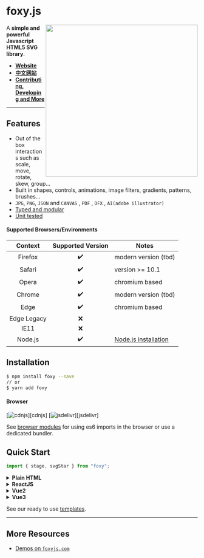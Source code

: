 # foxy.js

<a href="http://foxy.com/kitchensink" target="_blank"><img align="right" src="/lib/screenshot.png" style="width:400px"></a>

A **simple and powerful Javascript HTML5 SVG library**.

- [**Website**][website]
- [**中文网站**][websiteCN]
- [**Contributing, Developing and More**](CONTRIBUTING.md)

---

## Features

- Out of the box interactions such as scale, move, rotate, skew, group...
- Built in shapes, controls, animations, image filters, gradients, patterns, brushes...
- `JPG`, `PNG`, `JSON` and `CANVAS` , `PDF` , `DFX` , `AI(adobe illustrator)`
- [Typed and modular](#migrating-to-v6)
- [Unit tested](CONTRIBUTING.md#%F0%9F%A7%AA%20testing)

#### Supported Browsers/Environments

|   Context   | Supported Version | Notes                           |
| :---------: | :---------------: | ------------------------------- |
|   Firefox   |        ✔️         | modern version (tbd)            |
|   Safari    |        ✔️         | version >= 10.1                 |
|    Opera    |        ✔️         | chromium based                  |
|   Chrome    |        ✔️         | modern version (tbd)            |
|    Edge     |        ✔️         | chromium based                  |
| Edge Legacy |        ❌         |
|    IE11     |        ❌         |
|   Node.js   |        ✔️         | [Node.js installation](#nodejs) |

## Installation

```bash
$ npm install foxy --save
// or
$ yarn add foxy
```

#### Browser

[![cdnjs](https://img.shields.io/cdnjs/v/fabric.js.svg)][cdnjs] [![jsdelivr](https://data.jsdelivr.com/v1/package/npm/fabric/badge)][jsdelivr]

See [browser modules][mdn_es6] for using es6 imports in the browser or use a dedicated bundler.

## Quick Start

```js
import { stage, svgStar } from "foxy";
```

<details><summary><b>Plain HTML</b></summary>

```html
<div id="container" width="100vw" height="100vh"></div>

<script src="https://cdn.jsdelivr.net/npm/foxy"></script>
<script>
  const container = document.getElementById("container");
  const stage = new stage(container);
  const star = new svgStar({
    x: 100,
    y: 100,
    width: 60,
    height: 70,
    fill: "red",
  });
  stage.add(star);
</script>
```

</details>

<details><summary><b>ReactJS</b></summary>

```js
import React, { useRef } from "react";
import { Stage, svgStar } from "foxy";

class App extends React.Component<Props, State> {
  constructor(props: Props) {
    super(props);
  }

  componentDidMount() {
    const board = document.querySelector("#board");
    const stage = new Stage(board);
    const star = new svgStar({
      x: 100,
      y: 100,
      width: 60,
      height: 70,
      fill: "red",
    });
    stage.add(star);
  }

  render = () => {
    return (
      <div className="App">
        <div id="board"></div>
      </div>
    );
  };
}

export default App;
```

</details>

<details><summary><b>Vue2</b></summary>

```js
<template>
  <div id="container"></div>
</template>;

import { stage, svgStar } from "foxy";

mounted(() => {
  const container = document.getElementById("container");
  const stage = new stage(container);
  const star = new svgStar({
    x: 100,
    y: 100,
    width: 60,
    height: 70,
    fill: "red",
  });
  stage.add(star);
});
```

</details>

<details><summary><b>Vue3</b></summary>

```js
<template>
  <div id="container"></div>
</template>;

import { computed, onMounted, ref } from "vue";
import { stage, svgStar } from "foxy";

onMounted(() => {
  const container = document.getElementById("container");
  const stage = new stage(container);
  const star = new svgStar({
    x: 100,
    y: 100,
    width: 60,
    height: 70,
    fill: "red",
  });
  stage.add(star);
});
```

</details>

See our ready to use [templates](./.codesandbox/templates/).

---

## More Resources

- [Demos on `foxyjs.com`][demos]

[demos]: https://github.com/darkdragonblade/foxyjs-svgeditor/demos/
[mdn_es6]: https://developer.mozilla.org/en-US/docs/Web/JavaScript/Guide/Modules
[website]: https://github.com/darkdragonblade/foxyjs-svgeditor
[websiteCN]: https://github.com/darkdragonblade/foxyjs-svgeditor
